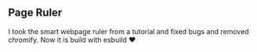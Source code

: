 ## Page Ruler

I took the smart webpage ruler from a tutorial and fixed bugs and removed chromify. Now it is build with esbuild ❤️

